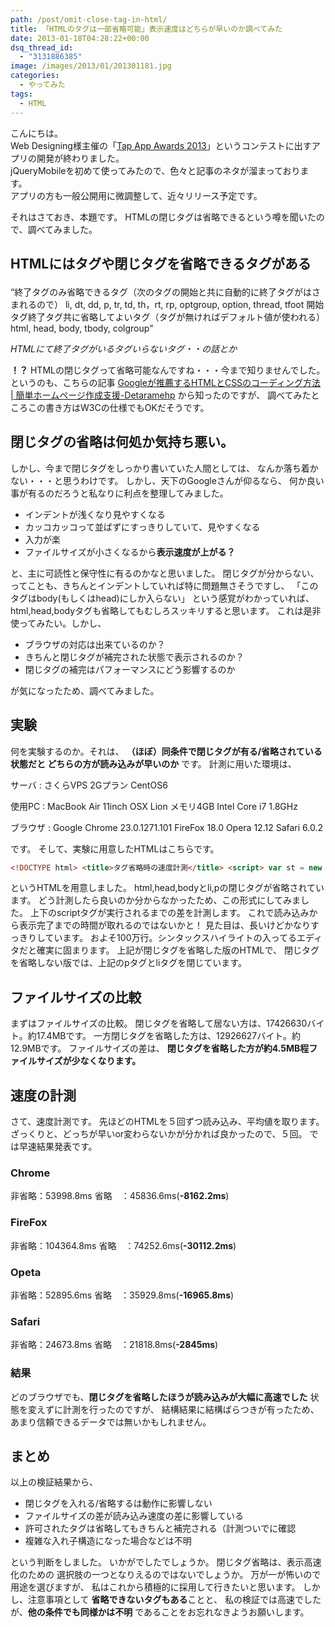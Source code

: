 ```yaml
---
path: /post/omit-close-tag-in-html/
title: 「HTMLのタグは一部省略可能」表示速度はどちらが早いのか調べてみた
date: 2013-01-18T04:28:22+00:00
dsq_thread_id:
  - "3131886385"
image: /images/2013/01/201301181.jpg
categories:
  - やってみた
tags:
  - HTML
---
```

<section id="intro"> 

こんにちは。  
Web Designing様主催の「<a href="http://book.mycom.co.jp/special/tapapp/" target="_blank">Tap App Awards 2013</a>」というコンテストに出すアプリの開発が終わりました。  
jQueryMobileを初めて使ってみたので、色々と記事のネタが溜まっております。  
アプリの方も一般公開用に微調整して、近々リリース予定です。  

それはさておき、本題です。 HTMLの閉じタグは省略できるという噂を聞いたので、調べてみました。</section> 

<!--more-->

<section id="research"> 

## HTMLにはタグや閉じタグを省略できるタグがある<figure> <blockqupte> 

<q>終了タグのみ省略できるタグ（次のタグの開始と共に自動的に終了タグがはさまれるので） li, dt, dd, p, tr, td, th，rt, rp, optgroup, option, thread, tfoot 開始タグ終了タグ共に省略してよいタグ（タグが無ければデフォルト値が使われる） html, head, body, tbody, colgroup</q> </blockqupte> <figcaption> <cite><span class="removed_link" title="http://victreal.com/Junk/htmlTag/">HTMLにて終了タグがいるタグいらないタグ・・の話とか</span></cite> </figcaption> </figure> 

**！？** HTMLの閉じタグって省略可能なんですね・・・今まで知りませんでした。 というのも、こちらの記事 <a href="http://detarame.moo.jp/2012/08/07/google%E3%81%8C%E6%8E%A8%E8%96%A6%E3%81%99%E3%82%8Bhtml%E3%81%A8css%E3%81%AE%E3%82%B3%E3%83%BC%E3%83%87%E3%82%A3%E3%83%B3%E3%82%B0%E6%96%B9%E6%B3%95/" target="_blank">Googleが推薦するHTMLとCSSのコーディング方法 | 簡単ホームページ作成支援-Detaramehp</a> から知ったのですが、 調べてみたところこの書き方はW3Cの仕様でもOKだそうです。</section> <section id="feel"> 

閉じタグの省略は何処か気持ち悪い。
----------------------------------------

しかし、今まで閉じタグをしっかり書いていた人間としては、 なんか落ち着かない・・・と思うわけです。 しかし、天下のGoogleさんが仰るなら、 何か良い事が有るのだろうと私なりに利点を整理してみました。

  * インデントが浅くなり見やすくなる
  * カッコカッコって並ばずにすっきりしていて、見やすくなる
  * 入力が楽
  * ファイルサイズが小さくなるから**表示速度が上がる？**

と、主に可読性と保守性に有るのかなと思いました。 閉じタグが分からない、ってことも、きちんとインデントしていれば特に問題無さそうですし、 「このタグはbody(もしくはhead)にしか入らない」 という感覚がわかっていれば、 html,head,bodyタグも省略してもむしろスッキリすると思います。 これは是非使ってみたい。しかし、

  * ブラウザの対応は出来ているのか？
  * きちんと閉じタグが補完された状態で表示されるのか？
  * 閉じタグの補完はパフォーマンスにどう影響するのか

が気になったため、調べてみました。</section> <section id="test"> 

実験
----------------------------------------

何を実験するのか。それは、 **（ほぼ）同条件で閉じタグが有る/省略されている状態だと どちらの方が読み込みが早いのか** です。 計測に用いた環境は、

サーバ
:   さくらVPS 2Gプラン CentOS6

使用PC
:   MacBook Air 11inch OSX Lion メモリ4GB Intel Core i7 1.8GHz

ブラウザ
:   Google Chrome 23.0.1271.101 FireFox 18.0 Opera 12.12 Safari 6.0.2

です。 そして、実験に用意したHTMLはこちらです。  

```html
<!DOCTYPE html> <title>タグ省略時の速度計測</title> <script> var st = new Date().getTime(); </script> <ul> <li>1 <li>4 (50万行繰り返し) </ul> <p>1 <p>2 (50万行繰り返し) <script> alert(new Date().getTime() – st); </script>
```

 というHTMLを用意しました。 html,head,bodyとli,pの閉じタグが省略されています。 どう計測したら良いのか分からなかったため、この形式にしてみました。 上下のscriptタグが実行されるまでの差を計測します。 これで読み込みから表示完了までの時間が取れるのではないかと！ 見た目は、長いけどかなりすっきりしています。 およそ100万行。シンタックスハイライトの入ってるエディタだと確実に固まります。 上記が閉じタグを省略した版のHTMLで、 閉じタグを省略しない版では、上記のpタグとliタグを閉じています。 </section> <section id="step1"> 

ファイルサイズの比較
----------------------------------------

まずはファイルサイズの比較。 閉じタグを省略して居ない方は、17426630バイト。約17.4MBです。 一方閉じタグを省略した方は、12926627バイト。約12.9MBです。 ファイルサイズの差は、 **閉じタグを省略した方が約4.5MB程ファイルサイズが少なくなります。** </section> <section id=""> 

速度の計測
----------------------------------------

さて、速度計測です。 先ほどのHTMLを５回ずつ読み込み、平均値を取ります。 ざっくりと、どっちが早いor変わらないかが分かれば良かったので、５回。 では早速結果発表です。 

### Chrome

非省略：53998.8ms 省略　：45836.6ms(**-8162.2ms**)

### FireFox

非省略：104364.8ms 省略　：74252.6ms(**-30112.2ms**)

### Opeta

非省略：52895.6ms 省略　：35929.8ms(**-16965.8ms**)

### Safari

非省略：24673.8ms 省略　：21818.8ms(**-2845ms**)

### 結果

どのブラウザでも、**閉じタグを省略したほうが読み込みが大幅に高速でした** 状態を変えずに計測を行ったのですが、 結構結果に結構ばらつきが有ったため、あまり信頼できるデータでは無いかもしれません。</section> <section id="outro"> 

まとめ
----------------------------------------

以上の検証結果から、

  * 閉じタグを入れる/省略するは動作に影響しない
  * ファイルサイズの差が読み込み速度の差に影響している
  * 許可されたタグは省略してもきちんと補完される（計測ついでに確認
  * 複雑な入れ子構造になった場合などは不明

という判断をしました。 いかがでしたでしょうか。 閉じタグ省略は、表示高速化のための 選択肢の一つとなりえるのではないでしょうか。 万が一が怖いので用途を選びますが、 私はこれから積極的に採用して行きたいと思います。 しかし、注意事項として **省略できないタグもある**ことと、 私の検証では高速でしたが、**他の条件でも同様かは不明** であることをお忘れなきようお願いします。</section> 

<div style="font-size:0px;height:0px;line-height:0px;margin:0;padding:0;clear:both">
</div>